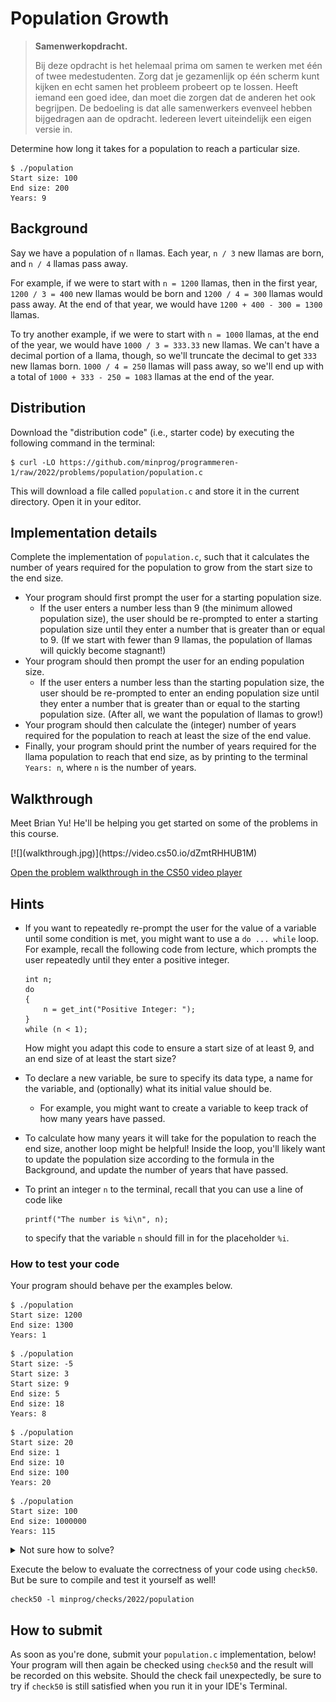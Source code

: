 # Population Growth

> **Samenwerkopdracht.**
>
> Bij deze opdracht is het helemaal prima om samen te werken met één of twee medestudenten. Zorg dat je gezamenlijk op één scherm kunt kijken en echt samen het probleem probeert op te lossen. Heeft iemand een goed idee, dan moet die zorgen dat de anderen het ook begrijpen. De bedoeling is dat alle samenwerkers evenveel hebben bijgedragen aan de opdracht. Iedereen levert uiteindelijk een eigen versie in.

Determine how long it takes for a population to reach a particular size.

    $ ./population
    Start size: 100
    End size: 200
    Years: 9

## Background

Say we have a population of `n` llamas. Each year, `n / 3` new llamas are born, and `n / 4` llamas pass away.

For example, if we were to start with `n = 1200` llamas, then in the first year, `1200 / 3 = 400` new llamas would be born and `1200 / 4 = 300` llamas would pass away. At the end of that year, we would have `1200 + 400 - 300 = 1300` llamas.

To try another example, if we were to start with `n = 1000` llamas, at the end of the year, we would have `1000 / 3 = 333.33` new llamas. We can't have a decimal portion of a llama, though, so we'll truncate the decimal to get `333` new llamas born. `1000 / 4 = 250` llamas will pass away, so we'll end up with a total of `1000 + 333 - 250 = 1083` llamas at the end of the year.

## Distribution

Download the "distribution code" (i.e., starter code) by executing the following command in the terminal:

    $ curl -LO https://github.com/minprog/programmeren-1/raw/2022/problems/population/population.c

This will download a file called `population.c` and store it in the current directory. Open it in your editor.

## Implementation details

Complete the implementation of `population.c`, such that it calculates the number of years required for the population to grow from the start size to the end size.

- Your program should first prompt the user for a starting population size.
  - If the user enters a number less than 9 (the minimum allowed population size), the user should be re-prompted to enter a starting population size until they enter a number that is greater than or equal to 9\. (If we start with fewer than 9 llamas, the population of llamas will quickly become stagnant!)
- Your program should then prompt the user for an ending population size.
  - If the user enters a number less than the starting population size, the user should be re-prompted to enter an ending population size until they enter a number that is greater than or equal to the starting population size. (After all, we want the population of llamas to grow!)
- Your program should then calculate the (integer) number of years required for the population to reach at least the size of the end value.
- Finally, your program should print the number of years required for the llama population to reach that end size, as by printing to the terminal `Years: n`, where `n` is the number of years.

## Walkthrough

Meet Brian Yu! He'll be helping you get started on some of the problems in this course.

<div markdown="1" class="extend">
[![](walkthrough.jpg)](https://video.cs50.io/dZmtRHHUB1M)
</div>

[Open the problem walkthrough in the CS50 video player](https://video.cs50.io/dZmtRHHUB1M)

## Hints

- If you want to repeatedly re-prompt the user for the value of a variable until some condition is met, you might want to use a `do ... while` loop. For example, recall the following code from lecture, which prompts the user repeatedly until they enter a positive integer.

      int n;
      do
      {
          n = get_int("Positive Integer: ");
      }
      while (n < 1);

  How might you adapt this code to ensure a start size of at least 9, and an end size of at least the start size?

- To declare a new variable, be sure to specify its data type, a name for the variable, and (optionally) what its initial value should be.

  - For example, you might want to create a variable to keep track of how many years have passed.

- To calculate how many years it will take for the population to reach the end size, another loop might be helpful! Inside the loop, you'll likely want to update the population size according to the formula in the Background, and update the number of years that have passed.

- To print an integer `n` to the terminal, recall that you can use a line of code like

      printf("The number is %i\n", n);

  to specify that the variable `n` should fill in for the placeholder `%i`.

### How to test your code

Your program should behave per the examples below.

```
$ ./population
Start size: 1200
End size: 1300
Years: 1
```

```
$ ./population
Start size: -5
Start size: 3
Start size: 9
End size: 5
End size: 18
Years: 8
```

```
$ ./population
Start size: 20
End size: 1
End size: 10
End size: 100
Years: 20
```

```
$ ./population
Start size: 100
End size: 1000000
Years: 115
```

<details markdown="1"><summary markdown="span">Not sure how to solve?</summary>

<div markdown="1" class="extend">
[![](solving.jpg)](https://video.cs50.io/2CcqQnLbGOE)
</div>

[Open the solution walkthrough in the CS50 video player](https://video.cs50.io/2CcqQnLbGOE)

</details>

Execute the below to evaluate the correctness of your code using `check50`. But be sure to compile and test it yourself as well!

    check50 -l minprog/checks/2022/population

## How to submit

As soon as you're done, submit your `population.c` implementation, below! Your program will then again be checked using `check50` and the result will be recorded on this website. Should the check fail unexpectedly, be sure to try if `check50` is still satisfied when you run it in your IDE's Terminal.
